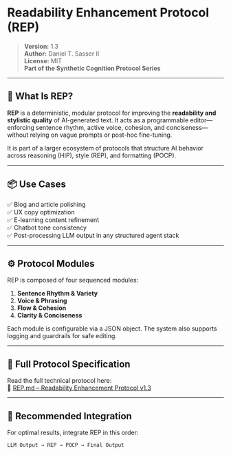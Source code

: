 # Readability Enhancement Protocol (REP)

> **Version:** 1.3  
> **Author:** Daniel T. Sasser II  
> **License:** MIT  
> **Part of the Synthetic Cognition Protocol Series**  

---

## 🧠 What Is REP?

**REP** is a deterministic, modular protocol for improving the **readability and stylistic quality** of AI-generated text. It acts as a programmable editor—enforcing sentence rhythm, active voice, cohesion, and conciseness—without relying on vague prompts or post-hoc fine-tuning.

It is part of a larger ecosystem of protocols that structure AI behavior across reasoning (HIP), style (REP), and formatting (POCP).

---

## 📦 Use Cases

✅ Blog and article polishing  
✅ UX copy optimization  
✅ E-learning content refinement  
✅ Chatbot tone consistency  
✅ Post-processing LLM output in any structured agent stack  

---

## ⚙️ Protocol Modules

REP is composed of four sequenced modules:

1. **Sentence Rhythm & Variety**  
2. **Voice & Phrasing**  
3. **Flow & Cohesion**  
4. **Clarity & Conciseness**

Each module is configurable via a JSON object. The system also supports logging and guardrails for safe editing.

---

## 🔗 Full Protocol Specification

Read the full technical protocol here:  
📄 [REP.md – Readability Enhancement Protocol v1.3](./REP.md)

---

## 📐 Recommended Integration

For optimal results, integrate REP in this order:

```plaintext
LLM Output → REP → POCP → Final Output
